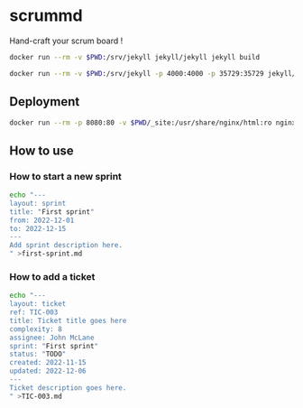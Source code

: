 # scrummd

Hand-craft your scrum board !

```sh
docker run --rm -v $PWD:/srv/jekyll jekyll/jekyll jekyll build
```

```sh
docker run --rm -v $PWD:/srv/jekyll -p 4000:4000 -p 35729:35729 jekyll/jekyll jekyll serve --verbose --livereload
```

## Deployment

```sh
docker run --rm -p 8080:80 -v $PWD/_site:/usr/share/nginx/html:ro nginx
```

##  How to use

### How to start a new sprint

```sh
echo "---
layout: sprint
title: "First sprint"
from: 2022-12-01
to: 2022-12-15
---
Add sprint description here.
" >first-sprint.md
```

### How to add a ticket

```sh
echo "---
layout: ticket
ref: TIC-003
title: Ticket title goes here
complexity: 8
assignee: John McLane
sprint: "First sprint"
status: "TODO"
created: 2022-11-15
updated: 2022-12-06
---
Ticket description goes here.
" >TIC-003.md
```
